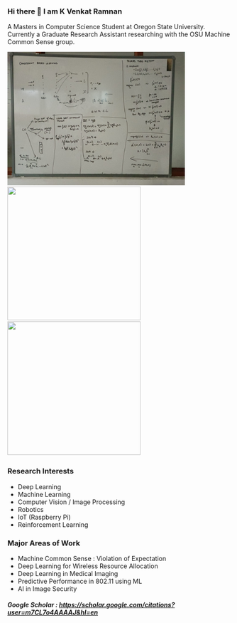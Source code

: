 ### Hi there 👋 I am K Venkat Ramnan 

A Masters in Computer Science Student at Oregon State University. Currently a Graduate Research Assistant researching with the OSU Machine Common Sense group.

<p >
  
  <img width="400" height="300" src="https://github.com/venkatramnank/Constraint-Aware-DL-For-Resource-Allocation-in-D2D-Comm/blob/main/Whiteboard.jpeg">
  <img width="300" height="300" src="https://github.com/venkatramnank/VisualizingDICOM/blob/main/lungs.gif">
  <img width="300" height="300" src="https://github.com/venkatramnank/BrainTumorClassification/blob/master/braingif.gif">
 
</p>


### Research Interests
* Deep Learning
* Machine Learning
* Computer Vision / Image Processing
* Robotics
* IoT (Raspberry Pi)
* Reinforcement Learning

### Major Areas of Work
* Machine Common Sense : Violation of Expectation
* Deep Learning for Wireless Resource Allocation
* Deep Learning in Medical Imaging
* Predictive Performance in 802.11 using ML
* AI in Image Security



##### Google Scholar : https://scholar.google.com/citations?user=m7CL7o4AAAAJ&hl=en


